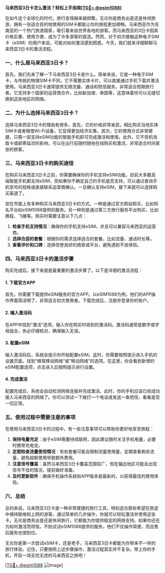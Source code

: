 **马来西亚3日卡怎么激活？轻松上手指南[[TG💪+ @esim1088](https://t.me/s/esim1088)]**

在如今这个全球化的时代，旅行变得越来越频繁。无论你是商务出差还是休闲旅游，拥有一张适合目的地使用的SIM卡都能让你的旅程更加顺畅。马来西亚作为东南亚的一个热门旅游国家，吸引着来自世界各地的游客。而马来西亚的3日卡因其价格实惠、使用方便，成为了许多游客的首选。然而，对于初次接触这种电子SIM卡（eSIM）的用户来说，可能对如何激活感到困惑。今天，我们就来详细聊聊马来西亚3日卡的激活流程。

### 一、什么是马来西亚3日卡？

首先，我们先来了解一下马来西亚3日卡是什么。简单来说，它是一种电子SIM卡，与传统的物理SIM卡不同，它不需要实体卡片，可以直接通过手机下载并激活使用。马来西亚3日卡通常提供无限流量、通话和短信服务，非常适合短期旅行者。它支持多个国家的运营商合作，比如新加坡、泰国等，这意味着你可以无缝切换到这些地区的网络。

### 二、为什么选择马来西亚3日卡？

选择马来西亚3日卡的理由有很多。首先，它的价格非常亲民，相比购买当地实体SIM卡或者租借Wi-Fi设备，它显得更加经济实惠。其次，它的使用方式非常便捷，只需一部支持eSIM功能的智能手机即可完成激活和使用。此外，它不受机场取卡或邮寄延迟的影响，可以在出行前随时随地在线购买和激活，非常适合时间紧张的旅客。

### 三、马来西亚3日卡的购买途径

在购买马来西亚3日卡之前，你需要确保你的手机支持eSIM功能。目前大多数高端智能手机都支持eSIM，但如果你不确定自己的手机是否支持，可以通过查询手机型号的规格或直接联系运营商确认。一旦确认支持eSIM，接下来就可以选择购买渠道了。

现在市面上有多种购买马来西亚3日卡的方式。一种是通过官方网站购买，比如知名平台如eSIM1088提供的服务。另一种则是通过第三方旅行服务平台购买，比如携程、飞猪等。购买时需要注意以下几点：

1. **检查手机支持情况**：确保你的手机支持eSIM，并且可以兼容马来西亚的运营商。
2. **选择合适的套餐**：根据你的需求选择适合的套餐，比如流量、通话时长等。
3. **查看评价和口碑**：选择信誉良好的商家或平台，避免遇到不良体验。

### 四、马来西亚3日卡的激活步骤

购买完成后，接下来就是最重要的激活步骤了。以下是详细的激活流程：

#### 1. 下载官方APP

首先，你需要下载提供eSIM服务的官方APP。以eSIM1088为例，他们的APP操作界面简洁明了，非常适合初次使用者。下载完成后，注册并登录你的账户。

#### 2. 输入激活码

在APP中找到“激活”选项，输入你在购买时收到的激活码。激活码通常是数字或字母组合，务必仔细核对，确保输入无误。

#### 3. 配置eSIM

输入激活码后，系统会提示你开始配置eSIM。这时，你需要按照提示进入手机的设置页面，找到“蜂窝移动网络”或“移动网络”的选项。在这里，你会看到新增的eSIM配置选项，点击进入后按照提示进行设置。

#### 4. 完成激活

配置完成后，系统会自动检测网络连接并完成激活。此时，你的手机应该已经成功接入马来西亚的网络了。你可以测试一下拨打一个电话或发送一条短信，看看是否一切正常。

### 五、使用过程中需要注意的事项

在使用马来西亚3日卡的过程中，有一些注意事项可以帮助你更好地享受旅程：

1. **保持电量充足**：由于eSIM需要持续联网，因此建议随时关注手机电量，必要时携带充电宝。
2. **定期检查流量使用情况**：有些套餐可能会限制流量使用量，定期查看剩余流量，避免超额使用导致额外费用。
3. **注意信号覆盖**：虽然马来西亚3日卡覆盖范围较广，但在偏远地区可能会出现信号不佳的情况，提前做好准备。
4. **及时更新软件**：确保手机操作系统和APP版本是最新的，以获得最佳的使用体验。

### 六、总结

总的来说，马来西亚3日卡是一种非常便捷的旅行工具，特别适合那些希望在旅途中保持联络和上网的游客。通过简单的几步操作，你就可以轻松激活并使用这张卡。无论是商务出差还是休闲旅行，它都能为你提供稳定的网络支持。如果你还在为如何激活而烦恼，不妨试试eSIM1088提供的服务，他们不仅操作简便，而且售后服务也很到位。

无论你是第一次尝试eSIM卡，还是老手，马来西亚3日卡都能为你带来不一样的旅行体验。记住，只要按照上述步骤操作，激活过程其实并不复杂。带上你的手机，开启一场无忧无虑的马来西亚之旅吧！

[[TG💪+ @esim1088](https://t.me/s/esim1088) ![Image](https://i.postimg.cc/4NQfJmqS/Snipaste-2025-05-13-00-14-12.png)]